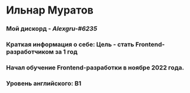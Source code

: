 # Ильнар Муратов

### Мой дискорд - _Alexgru-#6235_

### Краткая информация о себе: Цель - стать Frontend-разработчиком за 1 год

### Начал обучение Frontend-разработки в ноябре 2022 года.

### Уровень английского: B1
